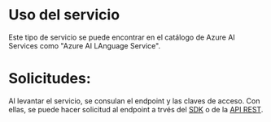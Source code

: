 # Uso del servicio

Este tipo de servicio se puede encontrar en el catálogo de Azure AI Services como "Azure AI LAnguage Service". 


# Solicitudes: 

Al levantar el servicio, se consulan el endpoint y las claves de acceso. Con ellas, se puede hacer solicitud al endpoint a trvés del [SDK](https://github.com/MicrosoftLearning/mslearn-ai-language) o de la [API REST]().
